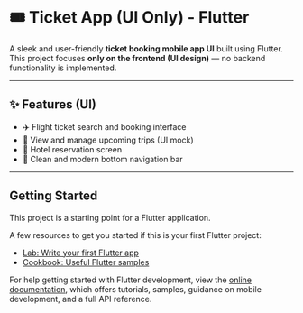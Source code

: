 # 🎟️ Ticket App (UI Only) - Flutter

A sleek and user-friendly **ticket booking mobile app UI** built using Flutter.  
This project focuses **only on the frontend (UI design)** — no backend functionality is implemented.

---

## ✨ Features (UI)

- ✈️ Flight ticket search and booking interface  
- 🧳 View and manage upcoming trips (UI mock)  
- 🏨 Hotel reservation screen  
- 📱 Clean and modern bottom navigation bar  

---

## Getting Started

This project is a starting point for a Flutter application.

A few resources to get you started if this is your first Flutter project:

- [Lab: Write your first Flutter app](https://docs.flutter.dev/get-started/codelab)
- [Cookbook: Useful Flutter samples](https://docs.flutter.dev/cookbook)

For help getting started with Flutter development, view the
[online documentation](https://docs.flutter.dev/), which offers tutorials,
samples, guidance on mobile development, and a full API reference.
